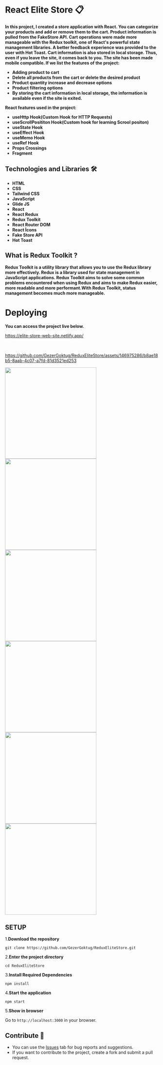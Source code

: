 # React Elite Store 📋
**<p>In this project, I created a store application with React. You can categorize your products and add or remove them to the cart. Product information is pulled from the FakeStore API. Cart operations were made more manageable with the Redux toolkit, one of React's powerful state management libraries. A better feedback experience was provided to the user with Hot Toast. Cart information is also stored in local storage. Thus, even if you leave the site, it comes back to you. The site has been made mobile compatible. If we list the features of the project:</p>**
<strong>
<ul>
  <li>Adding product to cart</li>
  <li>Delete all products from the cart or delete the desired product</li>
  <li>Product quantity increase and decrease options</li>
  <li>Product filtering options</li>
  <li>By storing the cart information in local storage, the information is available even if the site is exited.</li>
</ul>


<p>React features used in the project:</p>
<ul>
  <li>useHttp Hook(Custom Hook for HTTP Requests)</li>
  <li>useScrollPosititon Hook(Custom hook for learning Scrool positon)</li>
  <li>useState Hook</li>
  <li>useEffect Hook</li>
  <li>useMemo Hook</li>
  <li>useRef Hook</li>
  <li>Props Crossings</li>
  <li>Fragment</li>
</ul>

</strong>


## Technologies and Libraries 🛠️
<strong><ul>
<li>HTML </li>  
<li>CSS</li>  
<li>Tailwind CSS</li>  
<li>JavaScript</li>  
<li>Glide JS</li>  
<li>React</li>  
<li>React Redux</li>  
<li>Redux Toolkit</li>  
<li>React Router DOM</li>  
<li>React İcons</li>  
<li>Fake Store API</li>  
<li>Hot Toast</li>  
</ul></strong>

## What is Redux Toolkit ? 
**<p>Redux Toolkit is a utility library that allows you to use the Redux library more effectively. Redux is a library used for state management in JavaScript applications.
Redux Toolkit aims to solve some common problems encountered when using Redux and aims to make Redux easier, more readable and more performant.With Redux Toolkit, status management becomes much more manageable.</p>**


# Deploying

**<p>You can access the project live below.</p>**

<a href="https://elite-store-web-site.netlify.app/">https://elite-store-web-site.netlify.app/</a>
<br>
<br>
<br>




https://github.com/GezerGoktug/ReduxEliteStore/assets/146975286/b8ae18b5-8aab-4c07-a7fd-81d3521ed253





<img width="300" src="https://github.com/GezerGoktug/ReduxEliteStore/assets/146975286/f6446cda-52f8-4c04-911a-477f59f3a2a2"/>
<img width="300" src="https://github.com/GezerGoktug/ReduxEliteStore/assets/146975286/b92b8399-7813-43a6-94e4-2e7479060dad"/>
<img width="300" src="https://github.com/GezerGoktug/ReduxEliteStore/assets/146975286/de0a5cfe-1f72-4f1d-bf78-2cbdcbd0055b"/>
<img width="300" src="https://github.com/GezerGoktug/ReduxEliteStore/assets/146975286/8e1a1621-a872-43a8-bf18-08d8900a8a65"/>
<img width="300" src="https://github.com/GezerGoktug/ReduxEliteStore/assets/146975286/a81009c8-1ebc-4083-bf8a-aa640347af6d"/>
<img width="300" src="https://github.com/GezerGoktug/ReduxEliteStore/assets/146975286/f1417a76-69c2-4ace-941b-144d1523f1b4"/>







## SETUP

1.**Download the repository**

```
git clone https://github.com/GezerGoktug/ReduxEliteStore.git
```

2.**Enter the project directory**

```
cd ReduxEliteStore
```

3.**Install Required Dependencies**

```
npm install
```

4.**Start the application**

```
npm start
```

5.**Show in browser**

Go to `http://localhost:3000` in your browser.




## Contribute 🤝

- You can use the [Issues](https://github.com/GezerGoktug/ReduxEliteStore) tab for bug reports and suggestions.
- If you want to contribute to the project, create a fork and submit a pull request.
